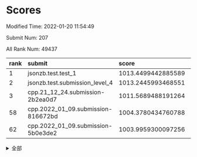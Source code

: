 # Scores

Modified Time: 2022-01-20 11:54:49

Submit Num: 207

All Rank Num: 49437

| rank |               submit               |       score        |       sigma        | pk_num |
| :--- | :--------------------------------- | :----------------- | :----------------- | :----- |
| 1    | jsonzb.test.test_1                 | 1013.4499442885589 | 0.8143310523535753 | 952    |
| 2    | jsonzb.test.submission_level_4     | 1013.2445993468551 | 0.8366130499180714 | 956    |
| 3    | cpp.21_12_24.submission-2b2ea0d7   | 1011.5689488191264 | 0.7998999651818754 | 953    |
| 58   | cpp.2022_01_09.submission-816672bd | 1004.3780434760788 | 0.7150318911633247 | 953    |
| 62   | cpp.2022_01_09.submission-5b0e3de2 | 1003.9959300097256 | 0.7034514443460346 | 965    |


<details>
<summary>全部</summary>

| rank |                 submit                 |       score        |       sigma        | pk_num |
| :--- | :------------------------------------- | :----------------- | :----------------- | :----- |
| 1    | jsonzb.test.test_1                     | 1013.4499442885589 | 0.8143310523535753 | 952    |
| 2    | jsonzb.test.submission_level_4         | 1013.2445993468551 | 0.8366130499180714 | 956    |
| 3    | cpp.21_12_24.submission-2b2ea0d7       | 1011.5689488191264 | 0.7998999651818754 | 953    |
| 4    | gobigger.level_3.submission_level_3_38 | 1011.5511032031718 | 0.77812872201451   | 952    |
| 5    | gobigger.level_3.submission_level_3_41 | 1011.425637233162  | 0.7720994058932898 | 957    |
| 6    | gobigger.level_3.submission_level_3_35 | 1011.100587553959  | 0.7683560170823505 | 952    |
| 7    | gobigger.level_3.submission_level_3_49 | 1010.9899994705496 | 0.7542728124825815 | 954    |
| 8    | gobigger.level_3.submission_level_3_47 | 1010.9292519982902 | 0.7669213482501832 | 952    |
| 9    | gobigger.level_3.submission_level_3_1  | 1010.8615817665626 | 0.7633348353099679 | 958    |
| 10   | gobigger.level_3.submission_level_3_24 | 1010.8096565643232 | 0.7963854858850481 | 948    |
| 11   | gobigger.level_3.submission_level_3_37 | 1010.773879129964  | 0.7706607339452058 | 958    |
| 12   | gobigger.level_3.submission_level_3_29 | 1010.763247191723  | 0.7706687606633703 | 956    |
| 13   | gobigger.level_3.submission_level_3_28 | 1010.6708759015258 | 0.7606371912322497 | 953    |
| 14   | gobigger.level_3.submission_level_3_33 | 1010.514322204233  | 0.7644310607380336 | 957    |
| 15   | gobigger.level_3.submission_level_3_16 | 1010.4357125663217 | 0.7852550174152072 | 954    |
| 16   | gobigger.level_3.submission_level_3_48 | 1010.3972975757092 | 0.7604880423873271 | 960    |
| 17   | gobigger.level_3.submission_level_3_42 | 1010.3517267601549 | 0.7593633192781964 | 950    |
| 18   | gobigger.level_3.submission_level_3_19 | 1010.2789412312977 | 0.7612345220833665 | 952    |
| 19   | gobigger.level_3.submission_level_3_21 | 1010.2386298675791 | 0.7541466975911061 | 956    |
| 20   | gobigger.level_3.submission_level_3_17 | 1010.1954109407699 | 0.7591217463267268 | 953    |
| 21   | gobigger.level_3.submission_level_3_36 | 1010.0808486952977 | 0.8022403290367834 | 957    |
| 22   | gobigger.level_3.submission_level_3_10 | 1010.0613176923232 | 0.7483286442916268 | 959    |
| 23   | gobigger.level_3.submission_level_3_22 | 1009.9591436988021 | 0.7594807470631039 | 962    |
| 24   | gobigger.level_3.submission_level_3_20 | 1009.8761005052427 | 0.7364645920729229 | 953    |
| 25   | gobigger.level_3.submission_level_3_11 | 1009.8425747170074 | 0.7578084552225602 | 952    |
| 26   | gobigger.level_3.submission_level_3_0  | 1009.7884308148602 | 0.764563588740023  | 958    |
| 27   | gobigger.level_3.submission_level_3_43 | 1009.7595398814605 | 0.7585797713346756 | 956    |
| 28   | gobigger.level_3.submission_level_3_45 | 1009.657483703545  | 0.7613368985738983 | 958    |
| 29   | gobigger.level_3.submission_level_3_13 | 1009.5873344602021 | 0.7661920011167188 | 949    |
| 30   | gobigger.level_3.submission_level_3_4  | 1009.5787960288685 | 0.7380017331267605 | 959    |
| 31   | gobigger.level_3.submission_level_3_23 | 1009.5681089170106 | 0.735872199035111  | 959    |
| 32   | gobigger.level_3.submission_level_3_8  | 1009.5286443933406 | 0.7657024715749352 | 958    |
| 33   | gobigger.level_3.submission_level_3_39 | 1009.4986154758797 | 0.7497951066726641 | 951    |
| 34   | gobigger.level_3.submission_level_3_34 | 1009.3914475470301 | 0.7423622970781159 | 959    |
| 35   | gobigger.level_3.submission_level_3_15 | 1009.295474476994  | 0.7446534147192223 | 950    |
| 36   | gobigger.level_3.submission_level_3_25 | 1009.2581605380075 | 0.7602191606815576 | 949    |
| 37   | gobigger.level_3.submission_level_3_14 | 1009.241345452961  | 0.7413049928572063 | 957    |
| 38   | gobigger.level_3.submission_level_3_9  | 1009.2267820871257 | 0.7568884311399863 | 953    |
| 39   | gobigger.level_3.submission_level_3_30 | 1009.2205918671409 | 0.7535735033362754 | 957    |
| 40   | gobigger.level_3.submission_level_3_3  | 1009.1876894118592 | 0.7502205974511893 | 955    |
| 41   | gobigger.level_3.submission_level_3_2  | 1009.1641966322718 | 0.7471685589401281 | 957    |
| 42   | gobigger.level_3.submission_level_3_12 | 1009.0344993345897 | 0.7660028768159672 | 958    |
| 43   | gobigger.level_3.submission_level_3_27 | 1009.0092694817016 | 0.730723318728133  | 953    |
| 44   | gobigger.level_3.submission_level_3_5  | 1008.9934432093096 | 0.7416982712170469 | 954    |
| 45   | gobigger.level_3.submission_level_3_18 | 1008.9386052060388 | 0.771792020600803  | 954    |
| 46   | gobigger.level_3.submission_level_3_40 | 1008.9305734043112 | 0.7547873501342195 | 960    |
| 47   | gobigger.level_3.submission_level_3_44 | 1008.7615117241052 | 0.7395320113602715 | 951    |
| 48   | gobigger.level_3.submission_level_3_32 | 1008.7388298128066 | 0.7551399845421816 | 957    |
| 49   | gobigger.level_3.submission_level_3_6  | 1008.5105195626251 | 0.7420520897205157 | 956    |
| 50   | gobigger.level_3.submission_level_3_31 | 1008.4899435780881 | 0.7619381070657075 | 958    |
| 51   | gobigger.level_3.submission_level_3_7  | 1008.398954355913  | 0.741179474191656  | 949    |
| 52   | gobigger.level_3.submission_level_3_26 | 1008.3567593882169 | 0.7509569730808987 | 956    |
| 53   | gobigger.level_3.submission_level_3_46 | 1008.2404800573613 | 0.741375062962889  | 960    |
| 54   | gobigger.level_1.submission_level_1_46 | 1004.7692416804098 | 0.7153650750373708 | 955    |
| 55   | gobigger.level_1.submission_level_1_23 | 1004.5686165905354 | 0.7260048680227337 | 955    |
| 56   | gobigger.level_1.submission_level_1_19 | 1004.5453114529939 | 0.7301023398955016 | 952    |
| 57   | gobigger.level_1.submission_level_1_5  | 1004.5344885560434 | 0.7121586650207002 | 952    |
| 58   | cpp.2022_01_09.submission-816672bd     | 1004.3780434760788 | 0.7150318911633247 | 953    |
| 59   | gobigger.level_1.submission_level_1_10 | 1004.1845133470357 | 0.713908981320594  | 957    |
| 60   | gobigger.level_1.submission_level_1_25 | 1004.132527721395  | 0.716589000333287  | 952    |
| 61   | gobigger.level_1.submission_level_1_35 | 1004.0170226423268 | 0.7147020264485703 | 959    |
| 62   | cpp.2022_01_09.submission-5b0e3de2     | 1003.9959300097256 | 0.7034514443460346 | 965    |
| 63   | gobigger.level_1.submission_level_1_4  | 1003.9870044019666 | 0.7100366358853143 | 955    |
| 64   | gobigger.level_1.submission_level_1_21 | 1003.9742083450934 | 0.7216210537629942 | 959    |
| 65   | gobigger.level_1.submission_level_1_41 | 1003.9733943826228 | 0.7215426438928129 | 956    |
| 66   | gobigger.level_1.submission_level_1_40 | 1003.8984747879124 | 0.7124212792043182 | 958    |
| 67   | gobigger.level_1.submission_level_1_11 | 1003.7731652122467 | 0.7201476061059863 | 960    |
| 68   | gobigger.level_1.submission_level_1_8  | 1003.7151210442629 | 0.7205688051506387 | 957    |
| 69   | gobigger.level_1.submission_level_1_20 | 1003.664201558178  | 0.7055573138943938 | 959    |
| 70   | gobigger.level_1.submission_level_1_42 | 1003.5400964511359 | 0.72141748052201   | 955    |
| 71   | gobigger.level_1.submission_level_1_15 | 1003.5163036318477 | 0.7177972451689656 | 960    |
| 72   | gobigger.level_1.submission_level_1_13 | 1003.4958666955317 | 0.7137565552283156 | 954    |
| 73   | gobigger.level_1.submission_level_1_43 | 1003.4463864909503 | 0.7206126670243309 | 953    |
| 74   | gobigger.level_1.submission_level_1_1  | 1003.4287877299201 | 0.7144290930987525 | 954    |
| 75   | gobigger.level_1.submission_level_1_0  | 1003.3351461833406 | 0.7099546405603977 | 953    |
| 76   | gobigger.level_1.submission_level_1_28 | 1003.275368775139  | 0.7191614375202139 | 960    |
| 77   | gobigger.level_1.submission_level_1_2  | 1003.255429157739  | 0.7107241728429159 | 958    |
| 78   | gobigger.level_1.submission_level_1_36 | 1003.2481637151893 | 0.7146015693830722 | 955    |
| 79   | gobigger.level_1.submission_level_1_39 | 1003.2454530798497 | 0.7147186579108434 | 954    |
| 80   | gobigger.level_1.submission_level_1_38 | 1003.2201865331972 | 0.7226608454314407 | 954    |
| 81   | gobigger.level_1.submission_level_1_29 | 1003.1524293695663 | 0.7143169818778714 | 956    |
| 82   | gobigger.level_1.submission_level_1_3  | 1003.1518495560595 | 0.7028399208600102 | 953    |
| 83   | gobigger.level_1.submission_level_1_33 | 1003.110513049549  | 0.7069528628127965 | 954    |
| 84   | gobigger.level_1.submission_level_1_49 | 1003.0945744838389 | 0.7211420798648724 | 954    |
| 85   | gobigger.level_1.submission_level_1_22 | 1003.0831266091803 | 0.7103100549097502 | 960    |
| 86   | gobigger.level_1.submission_level_1_27 | 1002.9934092480682 | 0.7147408028470852 | 958    |
| 87   | gobigger.level_1.submission_level_1_18 | 1002.9830893493241 | 0.7160453463141097 | 952    |
| 88   | gobigger.level_1.submission_level_1_37 | 1002.8833775751845 | 0.7200343479050423 | 955    |
| 89   | gobigger.level_1.submission_level_1_31 | 1002.86210542295   | 0.6987858663740728 | 955    |
| 90   | gobigger.level_1.submission_level_1_45 | 1002.8478080405984 | 0.7086949900702488 | 954    |
| 91   | gobigger.level_1.submission_level_1_34 | 1002.7465042746662 | 0.7103406520815453 | 958    |
| 92   | gobigger.level_1.submission_level_1_9  | 1002.7217652949448 | 0.7186945227855823 | 956    |
| 93   | gobigger.level_1.submission_level_1_24 | 1002.6982874221878 | 0.7098216351938812 | 954    |
| 94   | gobigger.level_1.submission_level_1_12 | 1002.6561785803118 | 0.7201827463737637 | 959    |
| 95   | gobigger.level_1.submission_level_1_32 | 1002.63213151245   | 0.7035343064097355 | 955    |
| 96   | gobigger.level_1.submission_level_1_48 | 1002.5798560224358 | 0.7099822958982457 | 958    |
| 97   | gobigger.level_1.submission_level_1_17 | 1002.5703213187571 | 0.7106309559033179 | 956    |
| 98   | gobigger.level_1.submission_level_1_44 | 1002.481411944438  | 0.7124013784202617 | 955    |
| 99   | gobigger.level_1.submission_level_1_30 | 1002.4759478265288 | 0.7017475343431011 | 957    |
| 100  | gobigger.level_1.submission_level_1_26 | 1002.4350849857767 | 0.7137145769682273 | 955    |
| 101  | gobigger.level_1.submission_level_1_16 | 1002.2990206784932 | 0.7183524715284878 | 959    |
| 102  | gobigger.level_1.submission_level_1_47 | 1002.215601176787  | 0.7235550511413074 | 955    |
| 103  | gobigger.level_1.submission_level_1_7  | 1002.16314048868   | 0.7119166900204837 | 958    |
| 104  | gobigger.level_1.submission_level_1_14 | 1002.0785573462624 | 0.7088030166937349 | 953    |
| 105  | gobigger.level_1.submission_level_1_6  | 1001.9199990585073 | 0.7206136217971768 | 956    |
| 106  | gobigger.random.submission_random_3    | 997.422055224312   | 0.7195627343507955 | 957    |
| 107  | gobigger.random.submission_random_9    | 997.4187064669233  | 0.7064648581657036 | 950    |
| 108  | gobigger.random.submission_random_15   | 997.3438896027828  | 0.6986867305945417 | 955    |
| 109  | gobigger.random.submission_random_2    | 996.9645621597726  | 0.6995052673699399 | 955    |
| 110  | gobigger.random.submission_random_1    | 996.7689160257258  | 0.6941326738692142 | 955    |
| 111  | gobigger.random.submission_random_35   | 996.6791510064326  | 0.7096104689077801 | 952    |
| 112  | gobigger.random.submission_random_18   | 996.6402896582559  | 0.7050254065135486 | 956    |
| 113  | gobigger.random.submission_random_45   | 996.5680814962244  | 0.7045043302128936 | 957    |
| 114  | gobigger.random.submission_random_40   | 996.5249371606978  | 0.696849436089062  | 961    |
| 115  | gobigger.random.submission_random_4    | 996.4985822839012  | 0.708039347076644  | 955    |
| 116  | gobigger.random.submission_random_20   | 996.4764247475715  | 0.7014557596661692 | 959    |
| 117  | gobigger.random.submission_random_5    | 996.4360369948478  | 0.714954064588568  | 957    |
| 118  | gobigger.random.submission_random_6    | 996.3600032724835  | 0.7270384074185864 | 952    |
| 119  | gobigger.random.submission_random_0    | 996.3402566152157  | 0.706937592837979  | 950    |
| 120  | gobigger.random.submission_random_31   | 996.2905408690401  | 0.7154866912131326 | 955    |
| 121  | gobigger.random.submission_random_47   | 996.2775498361705  | 0.6990846532031492 | 954    |
| 122  | gobigger.random.submission_random_28   | 996.2759673406016  | 0.7085649312143089 | 956    |
| 123  | gobigger.random.submission_random_39   | 996.2218894250088  | 0.7144467564257102 | 960    |
| 124  | gobigger.random.submission_random_26   | 996.1590313074893  | 0.6984268389845881 | 956    |
| 125  | gobigger.random.submission_random_46   | 996.1342871037766  | 0.7080201890866186 | 950    |
| 126  | gobigger.random.submission_random_36   | 996.1308776987728  | 0.712854929914199  | 958    |
| 127  | gobigger.random.submission_random_17   | 996.0629829559725  | 0.7089246404614142 | 958    |
| 128  | gobigger.random.submission_random_24   | 996.0179928225655  | 0.7041957294645671 | 955    |
| 129  | gobigger.random.submission_random_30   | 995.9976980275599  | 0.7075275035822112 | 955    |
| 130  | gobigger.random.submission_random_14   | 995.9964700873903  | 0.7040977165245247 | 950    |
| 131  | gobigger.random.submission_random_48   | 995.9606830154705  | 0.7075248743498933 | 956    |
| 132  | gobigger.random.submission_random_49   | 995.9268770894981  | 0.7080912303856359 | 957    |
| 133  | gobigger.random.submission_random_16   | 995.9058526620216  | 0.7062816619914054 | 960    |
| 134  | gobigger.random.submission_random_32   | 995.9048084121556  | 0.7099230166712306 | 955    |
| 135  | gobigger.random.submission_random_44   | 995.8642789631241  | 0.7068664863759229 | 955    |
| 136  | gobigger.random.submission_random_19   | 995.8633496725698  | 0.711056506998439  | 950    |
| 137  | gobigger.random.submission_random_34   | 995.8488162437013  | 0.7082112059669965 | 955    |
| 138  | gobigger.random.submission_random_10   | 995.8205844613084  | 0.7103290884289064 | 958    |
| 139  | gobigger.random.submission_random_13   | 995.8145308004034  | 0.7226944683657003 | 957    |
| 140  | gobigger.random.submission_random_23   | 995.7439886938731  | 0.7047762782255792 | 958    |
| 141  | gobigger.random.submission_random_12   | 995.7126971756073  | 0.7161729447197278 | 957    |
| 142  | gobigger.random.submission_random_22   | 995.6108820346785  | 0.7056998543537466 | 955    |
| 143  | gobigger.random.submission_random_11   | 995.5904108740233  | 0.7138146600051258 | 949    |
| 144  | gobigger.random.submission_random_43   | 995.5111920174662  | 0.7078960206207187 | 955    |
| 145  | gobigger.random.submission_random_27   | 995.5109402749221  | 0.7108924000717896 | 952    |
| 146  | gobigger.random.submission_random_37   | 995.5033412374066  | 0.7025319788965738 | 952    |
| 147  | gobigger.random.submission_random_42   | 995.4887305815726  | 0.7186563125230526 | 953    |
| 148  | gobigger.random.submission_random_21   | 995.0741783426591  | 0.706023597393385  | 958    |
| 149  | gobigger.random.submission_random_29   | 995.0046165284953  | 0.7103947081835866 | 952    |
| 150  | gobigger.random.submission_random_7    | 994.9773899154252  | 0.7153448086959707 | 954    |
| 151  | gobigger.random.submission_random_33   | 994.8962821011432  | 0.7086377733249805 | 955    |
| 152  | gobigger.random.submission_random_38   | 994.8354851082453  | 0.7171743446093116 | 961    |
| 153  | gobigger.random.submission_random_41   | 994.7330517948266  | 0.7131621544395238 | 952    |
| 154  | gobigger.random.submission_random_25   | 994.5038991896696  | 0.717647412166714  | 958    |
| 155  | gobigger.level_2.submission_level_2_20 | 994.0300128340882  | 0.7305947298487993 | 954    |
| 156  | gobigger.level_2.submission_level_2_31 | 993.8711586034628  | 0.7284996432947891 | 962    |
| 157  | gobigger.random.submission_random_8    | 993.7286236028225  | 0.7392249819267489 | 957    |
| 158  | gobigger.level_2.submission_level_2_4  | 993.6319790942309  | 0.7326862857710933 | 949    |
| 159  | gobigger.level_2.submission_level_2_45 | 993.5425713034427  | 0.7323124165861651 | 959    |
| 160  | gobigger.level_2.submission_level_2_10 | 993.5260433470412  | 0.7383561320286607 | 949    |
| 161  | gobigger.level_2.submission_level_2_11 | 993.4897053136013  | 0.7408929403642504 | 956    |
| 162  | gobigger.level_2.submission_level_2_22 | 993.4721612613639  | 0.7453103027568875 | 956    |
| 163  | gobigger.level_2.submission_level_2_41 | 993.3014012463514  | 0.7343334485267975 | 954    |
| 164  | gobigger.level_2.submission_level_2_32 | 993.0827804517165  | 0.7324735886989722 | 958    |
| 165  | gobigger.level_2.submission_level_2_33 | 992.9021332462718  | 0.7495944811997455 | 954    |
| 166  | gobigger.level_2.submission_level_2_9  | 992.813264077227   | 0.7509787813217152 | 952    |
| 167  | gobigger.level_2.submission_level_2_18 | 992.8118978614237  | 0.7327531167973615 | 956    |
| 168  | gobigger.level_2.submission_level_2_40 | 992.5735229406572  | 0.7443544170095534 | 958    |
| 169  | gobigger.level_2.submission_level_2_26 | 992.5126406688843  | 0.7448595163300723 | 956    |
| 170  | gobigger.level_2.submission_level_2_23 | 992.5119365112806  | 0.7454490184018354 | 961    |
| 171  | gobigger.level_2.submission_level_2_34 | 992.510742132736   | 0.7460062060680993 | 958    |
| 172  | gobigger.level_2.submission_level_2_8  | 992.4172376838036  | 0.7635205948539088 | 953    |
| 173  | gobigger.level_2.submission_level_2_29 | 992.4166363164566  | 0.755143991327414  | 954    |
| 174  | gobigger.level_2.submission_level_2_16 | 992.2954411611219  | 0.7385242141601742 | 959    |
| 175  | gobigger.level_2.submission_level_2_17 | 992.2104927592384  | 0.7338806750854924 | 952    |
| 176  | gobigger.level_2.submission_level_2_42 | 992.1799649470156  | 0.7678907744253358 | 956    |
| 177  | gobigger.level_2.submission_level_2_21 | 992.1793646088149  | 0.7412578241770765 | 956    |
| 178  | gobigger.level_2.submission_level_2_0  | 992.1390840172872  | 0.7484918412611021 | 956    |
| 179  | gobigger.level_2.submission_level_2_49 | 992.1275962619459  | 0.7462908225421163 | 954    |
| 180  | gobigger.level_2.submission_level_2_14 | 992.1069365962912  | 0.7560096290693168 | 955    |
| 181  | gobigger.level_2.submission_level_2_46 | 992.0481817015739  | 0.7468614393149741 | 952    |
| 182  | gobigger.level_2.submission_level_2_3  | 991.9912399752812  | 0.7443165383721876 | 954    |
| 183  | gobigger.level_2.submission_level_2_30 | 991.9697145091     | 0.7395707268851632 | 954    |
| 184  | gobigger.level_2.submission_level_2_1  | 991.902258437705   | 0.7453439927197933 | 955    |
| 185  | gobigger.level_2.submission_level_2_44 | 991.8790758514059  | 0.7362127334305159 | 953    |
| 186  | gobigger.level_2.submission_level_2_35 | 991.8787922073589  | 0.7150430926650622 | 954    |
| 187  | gobigger.level_2.submission_level_2_13 | 991.7884428073253  | 0.7666346597270138 | 959    |
| 188  | gobigger.level_2.submission_level_2_39 | 991.745114733315   | 0.7569741411609925 | 954    |
| 189  | gobigger.level_2.submission_level_2_28 | 991.6914120375848  | 0.7322683304209561 | 951    |
| 190  | gobigger.level_2.submission_level_2_37 | 991.6272355353085  | 0.7363970777521592 | 957    |
| 191  | gobigger.level_2.submission_level_2_36 | 991.6236356287197  | 0.752672306655508  | 960    |
| 192  | gobigger.level_2.submission_level_2_47 | 991.5777863649515  | 0.7357916954389927 | 952    |
| 193  | gobigger.level_2.submission_level_2_24 | 991.4632233222185  | 0.7372835584397056 | 949    |
| 194  | gobigger.level_2.submission_level_2_5  | 991.412187547078   | 0.7506991937569034 | 958    |
| 195  | gobigger.level_2.submission_level_2_43 | 991.2619846546496  | 0.7728573648325539 | 959    |
| 196  | gobigger.level_2.submission_level_2_25 | 991.170168377173   | 0.7562870508166682 | 958    |
| 197  | gobigger.level_2.submission_level_2_15 | 991.1607129145285  | 0.7625730967870922 | 953    |
| 198  | gobigger.level_2.submission_level_2_27 | 991.1373037704054  | 0.7481578392536212 | 956    |
| 199  | gobigger.level_2.submission_level_2_19 | 991.1284078018932  | 0.7614829836000956 | 958    |
| 200  | gobigger.level_2.submission_level_2_2  | 990.9999833343198  | 0.7581849179524879 | 952    |
| 201  | gobigger.level_2.submission_level_2_6  | 990.9006394049796  | 0.7559079060503233 | 955    |
| 202  | gobigger.level_2.submission_level_2_7  | 990.8793958014286  | 0.7665374332696357 | 950    |
| 203  | gobigger.level_2.submission_level_2_38 | 990.7353893361781  | 0.7640363311732243 | 958    |
| 204  | gobigger.level_2.submission_level_2_12 | 990.4983655979186  | 0.7673463716884362 | 953    |
| 205  | gobigger.level_2.submission_level_2_48 | 990.0720822301264  | 0.7827964583361648 | 961    |
| 206  | gobigger.none.submission_none_0        | 977.8466500465095  | 1.376633907373847  | 951    |
| 207  | gobigger.none.submission_none_1        | 976.096383682882   | 1.4074965318191959 | 953    |

</details>